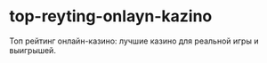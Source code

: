 # top-reyting-onlayn-kazino
Топ рейтинг онлайн-казино: лучшие казино для реальной игры и выигрышей.
